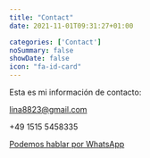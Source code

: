 ```yaml
---
title: "Contact"
date: 2021-11-01T09:31:27+01:00

categories: ['Contact']
noSummary: false
showDate: false
icon: "fa-id-card"
---
```


Esta es mi información de contacto:

lina8823@gmail.com

+49 1515 5458335
<br>

[Podemos hablar por WhatsApp](https://wa.me/491515548335?text=Hello%20Lina,%20I'm%20interested%20in%20talking%20to%20you!)